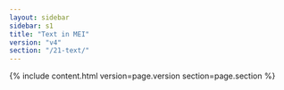 ```yaml
---
layout: sidebar
sidebar: s1
title: "Text in MEI"
version: "v4"
section: "/21-text/"
---
```

{% include content.html version=page.version section=page.section %}